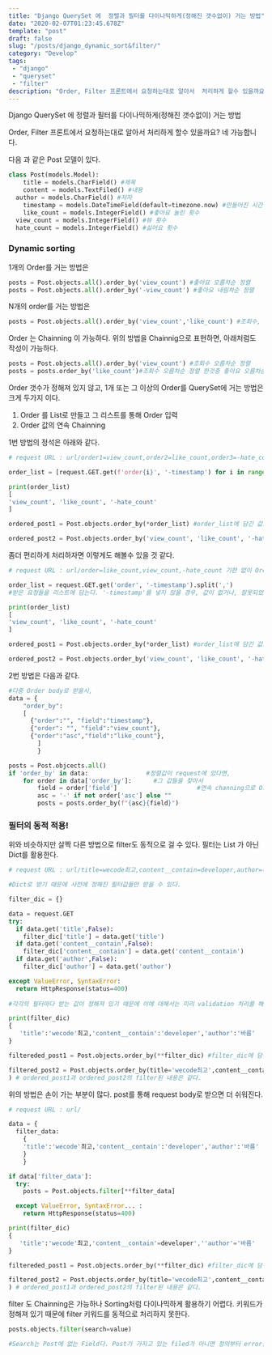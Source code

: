 ```yaml
---
title: "Django QuerySet 에  정렬과 필터를 다이나믹하게(정해진 갯수없이) 거는 방법"
date: "2020-02-07T01:23:45.678Z"
template: "post"
draft: false
slug: "/posts/django_dynamic_sort&filter/"
category: "Develop"
tags:
 - "django"
 - "queryset"
 - "filter"
description: "Order, Filter 프론트에서 요청하는대로 알아서  처리하게 할수 있을까요?"
---
```

Django QuerySet 에  정렬과 필터를 다이나믹하게(정해진 갯수없이) 거는 방법

Order, Filter 프론트에서 요청하는대로 알아서  처리하게 할수 있을까요?
네 가능합니다.

다음 과 같은 Post 모델이 있다. 

```python
class Post(models.Model):
 	title = models.CharField() #제목
	content = models.TextFiled() #내용
  author = models.CharField() #저자
	timestamp = models.DateTimeField(default=timezone.now) #만들어진 시간
	like_count = models.IntegerField() #좋아요 눌린 횟수
  view_count = models.IntegerField() #뷰 횟수
  hate_count = models.IntegerField() #싫어요 횟수
```

### Dynamic sorting

1개의 Order를 거는 방법은 

```python
posts = Post.objects.all().order_by('view_count') #좋아요 오름차순 정렬 
posts = Post.objects.all().order_by('-view_count') #좋아요 내림차순 정렬 
```

N개의 order를 거는 방법은

```python
posts = Post.objects.all().order_by('view_count','like_count') #조회수, 좋아요 오름차순 정렬, 
```

Order 는 Chainning 이 가능하다.  위의 방법을 Chainnig으로 표현하면, 아래처럼도 작성이 가능하다.

```python
posts = Post.objects.all().order_by('view_count') #조회수 오름차순 정렬
posts = posts.order_by('like_count')#조회수 오름차순 정렬 한것중 좋아요 오름차순 정렬
```

Order 갯수가 정해져 있지 않고, 1개 또는 그 이상의  Order를 QuerySet에 거는 방법은 크게 두가지 이다. 

1. Order 를 List로 만들고  그 리스트를 통해 Order 입력
2. Order 값의 연속 Chainning

1번 방법의 정석은 아래와 같다.

```python
# request URL : url/order1=view_count,order2=like_count,order3=-hate_count....order[n]='value' 최대 n개의 Order 정렬 요청을 받는다. 

order_list = [request.GET.get(f'order{i}', '-timestamp') for i in range(n)] #받은 요청들을 리스트에 담는다. '-timestamp'를 넣지 않을 경우, 값이 없거나, 잘못되었을 경우 에러가 난다. 에러방지용. 

print(order_list)
[
'view_count', 'like_count', '-hate_count'
]

ordered_post1 = Post.objects.order_by(*order_list) #order_list에 담긴 값으로 Order를 해준다! 

ordered_post2 = Post.objects.order_by('view_count', 'like_count', '-hate_count') # ordered_post1과 ordered_post2의 정렬된 내용은 같다. 
```

좀더 편리하게 처리하자면 이렇게도 해볼수 있을 것 같다.

```python
# request URL : url/order=like_count,view_count,-hate_count 기한 없이 Order 정렬 요청을 받는다.쿼리스트링이 조금더 간결해졌다. 

order_list = request.GET.get('order', '-timestamp').split(',')
#받은 요청들을 리스트에 담는다. '-timestamp'를 넣지 않을 경우, 값이 없거나, 잘못되었을 경우 에러가 난다.

print(order_list)
[
'view_count', 'like_count', '-hate_count'
]

ordered_post1 = Post.objects.order_by(*order_list) #order_list에 담긴 값으로 Order를 해준다! 

ordered_post2 = Post.objects.order_by('view_count', 'like_count', '-hate_count') # ordered_post1과 ordered_post2의 정렬된 내용은 같다. 
```

2번 방법은 다음과 같다. 

```python
#다중 Order body로 받을시,
data = {
	"order_by":
  	[
      {"order":"", "field":"timestamp"},
      {"order": "", "field":"view_count"},
      {"order":"asc","field":"like_count"},
  		]	
		}

posts = Post.objcects.all()
if 'order_by' in data:                #정렬값이 request에 있다면, 
	for order in data['order_by']:      #그 값들을 찾아서
		field = order['field']						#연속 channing으로 Order를 건다. 
		asc = '-' if not order['asc'] else ""
		posts = posts.order_by(f"{asc}{field}")
```



### 필터의 동적 적용! 

위와 비슷하지만 살짝 다른 방법으로 filter도 동적으로 걸 수 있다. 필터는 List 가 아닌 Dict를 활용한다.

```python
# request URL : url/title=wecode최고,content__contain=developer,author=바름  

#Dict로 받기 때문에 사전에 정해진 필터값들만 받을 수 있다. 

filter_dic = {}

data = request.GET
try: 
  if data.get('title',False):
    filter_dic['title'] = data.get('title') 
  if data.get('content__contain',False):
    filter_dic['content__contain'] = data.get('content__contain')
  if data.get('author',False):
    filter_dic['author'] = data.get('author')

except ValueError, SyntaxError:
  return HttpResponse(status=400)
    
#각각의 필터마다 받는 값이 정해져 있기 때문에 이에 대해서는 미리 validation 처리를 해놓아야 한다. e.g id에 str인 경우.

print(filter_dic)
{
   'title':'wecode'최고,'content__contain':'developer','author':'바름'
}

filtereded_post1 = Post.objects.order_by(**filter_dic) #filter_dic에 담긴 값으로 filter를 해준다! 

filtered_post2 = Post.objects.order_by(title='wecode최고',content__contain='developer',author='바름'  
) # ordered_post1과 ordered_post2의 filter된 내용은 같다. 
```

위의 방법은 손이 가는 부분이 많다.  post를 통해 request body로 받으면 더 쉬워진다.

```python
# request URL : url/

data = {
  filter_data:
  	{
    'title':'wecode'최고,'content__contain':'developer','author':'바름'
  	}
	}

if data['filter_data']: 
  try:
  	posts = Post.objects.filter[**filter_data]

  except ValueError, SyntaxError... :
  	return HttpResponse(status=400)

print(filter_dic)
{
   'title':'wecode'최고,'content__contain'=developer',''author'='바름'
}

filtereded_post1 = Post.objects.order_by(**filter_dic) #filter_dic에 담긴 값으로 filter를 해준다! 

filtered_post2 = Post.objects.order_by(title='wecode최고',content__contain='developer',author='바름'  
) # ordered_post1과 ordered_post2의 filter된 내용은 같다. 
```

filter 도 Chainning은  가능하나  Sorting처럼  다이나믹하게 활용하기 어렵다. 키워드가 정해져 있기 때문에 filter 키워드를 동적으로 처리하지 못한다.  

```python
posts.objects.filter(search=value)

#Search는 Post에 없는 Field다. Post가 가지고 있는 filed가 아니면 정의부터 error를 터뜨린다. 

```

